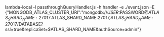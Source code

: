 lambda-local -l passthroughQueryHandler.js -h handler -e ./event.json -E {\"MONGODB_ATLAS_CLUSTER_URI\":\"mongodb://$USER:$PASSWORD@$ATLAS_SHARD_NAME:27017\,$ATLAS_SHARD_NAME:27017\,$ATLAS_SHARD_NAME:27017/$DATABASE?ssl=true\&replicaSet=$ATLAS_SHARD_NAME\&authSource=admin\"}
